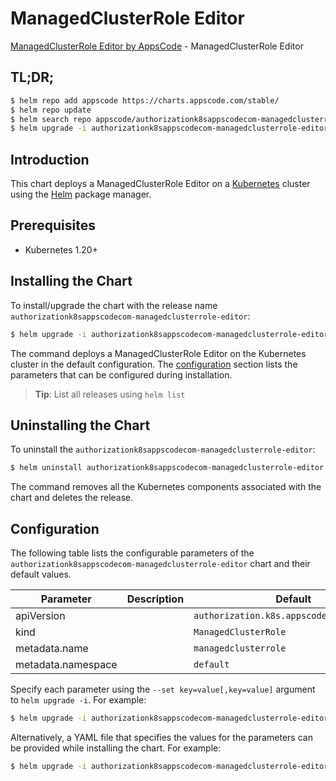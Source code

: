 # ManagedClusterRole Editor

[ManagedClusterRole Editor by AppsCode](https://appscode.com) - ManagedClusterRole Editor

## TL;DR;

```bash
$ helm repo add appscode https://charts.appscode.com/stable/
$ helm repo update
$ helm search repo appscode/authorizationk8sappscodecom-managedclusterrole-editor --version=v0.22.0
$ helm upgrade -i authorizationk8sappscodecom-managedclusterrole-editor appscode/authorizationk8sappscodecom-managedclusterrole-editor -n default --create-namespace --version=v0.22.0
```

## Introduction

This chart deploys a ManagedClusterRole Editor on a [Kubernetes](http://kubernetes.io) cluster using the [Helm](https://helm.sh) package manager.

## Prerequisites

- Kubernetes 1.20+

## Installing the Chart

To install/upgrade the chart with the release name `authorizationk8sappscodecom-managedclusterrole-editor`:

```bash
$ helm upgrade -i authorizationk8sappscodecom-managedclusterrole-editor appscode/authorizationk8sappscodecom-managedclusterrole-editor -n default --create-namespace --version=v0.22.0
```

The command deploys a ManagedClusterRole Editor on the Kubernetes cluster in the default configuration. The [configuration](#configuration) section lists the parameters that can be configured during installation.

> **Tip**: List all releases using `helm list`

## Uninstalling the Chart

To uninstall the `authorizationk8sappscodecom-managedclusterrole-editor`:

```bash
$ helm uninstall authorizationk8sappscodecom-managedclusterrole-editor -n default
```

The command removes all the Kubernetes components associated with the chart and deletes the release.

## Configuration

The following table lists the configurable parameters of the `authorizationk8sappscodecom-managedclusterrole-editor` chart and their default values.

|     Parameter      | Description |                       Default                        |
|--------------------|-------------|------------------------------------------------------|
| apiVersion         |             | <code>authorization.k8s.appscode.com/v1alpha1</code> |
| kind               |             | <code>ManagedClusterRole</code>                      |
| metadata.name      |             | <code>managedclusterrole</code>                      |
| metadata.namespace |             | <code>default</code>                                 |


Specify each parameter using the `--set key=value[,key=value]` argument to `helm upgrade -i`. For example:

```bash
$ helm upgrade -i authorizationk8sappscodecom-managedclusterrole-editor appscode/authorizationk8sappscodecom-managedclusterrole-editor -n default --create-namespace --version=v0.22.0 --set apiVersion=authorization.k8s.appscode.com/v1alpha1
```

Alternatively, a YAML file that specifies the values for the parameters can be provided while
installing the chart. For example:

```bash
$ helm upgrade -i authorizationk8sappscodecom-managedclusterrole-editor appscode/authorizationk8sappscodecom-managedclusterrole-editor -n default --create-namespace --version=v0.22.0 --values values.yaml
```
